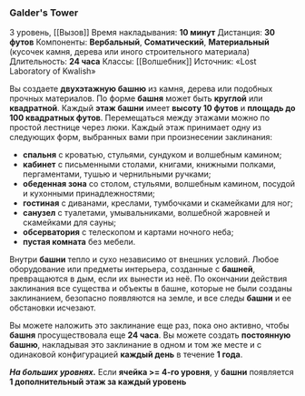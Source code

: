 ### Galder's Tower

3 уровень, [[Вызов]]
Время накладывания: **10 минут**
Дистанция: **30 футов**
Компоненты: **Вербальный**, **Соматический**, **Материальный** (кусочек камня, дерева или иного строительного материала)
Длительность: **24 часа**
Классы: [[Волшебник]]
Источник: «Lost Laboratory of Kwalish»

Вы создаете **двухэтажную башню** из камня, дерева или подобных прочных материалов. По форме **башня** может быть **круглой** или **квадратной**. Каждый **этаж башни** имеет **высоту 10 футов** и **площадь до 100 квадратных футов**. Перемещаться между этажами можно по простой лестнице через люки. Каждый этаж принимает одну из следующих форм, выбранных вами при произнесении заклинания:

- **спальня** с кроватью, стульями, сундуком и волшебным камином;
- **кабинет** с письменными столами, книгами, книжными полками, пергаментами, тушью и чернильными ручками;
- **обеденная зона** со столом, стульями, волшебным камином, посудой и кухонными принадлежностями;
- **гостиная** с диванами, креслами, тумбочками и скамейками для ног;
- **санузел** с туалетами, умывальниками, волшебной жаровней и скамейками для сауны;
- **обсерватория** с телескопом и картами ночного неба;
- **пустая комната** без мебели.

Внутри **башни** тепло и сухо независимо от внешних условий. Любое оборудование или предметы интерьера, созданные с **башней**, превращаются в дым, если их вынести из неё. По окончании действия заклинания все существа и объекты в башне, которые не были созданы заклинанием, безопасно появляются на земле, и все следы **башни** и ее обстановки исчезают.

Вы можете наложить это заклинание еще раз, пока оно активно, чтобы **башня** просуществовала еще **24 часа**. Вы можете создать **постоянную башню**, накладывая это заклинание в одном и том же месте и с одинаковой конфигурацией **каждый день** в течение **1 года**.

**_На больших уровнях._** Если **ячейка >=  4-го уровня**, у **башни** появляется **1 дополнительный этаж за каждый уровень**